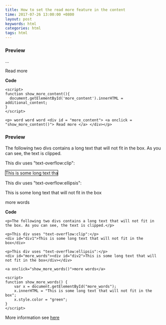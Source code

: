 ```yaml
---
title: How to set the read more feature in the content
time: 2017-07-26 13:00:00 +0800
layout: post
keywords: html
categories: html
tags: html
---
```


<head>
<style> 
#div1 {
    white-space: nowrap; 
    width: 12em; 
    overflow: hidden;
    text-overflow: clip; 
    border: 1px solid #000000;
}

#div2 {
    white-space: nowrap; 
    width: 12em; 
    overflow: hidden;
    text-overflow: ellipsis; 
    border: 1px solid #000000;
}

</style>
</head>

### Preview ###

<script>
function show_more_content(){
  document.getElementById('more_content').innerHTML = "additional_content";
}
</script>

<p>... <div id = "more_content"> <a onclick = "show_more_content()"> Read more </a> </div></p>


**Code**

	<script>
	function show_more_content(){
	  document.getElementById('more_content').innerHTML = additional_content;
	}
	</script>
	
	<p> word word word <div id = "more_content"> <a onclick = "show_more_content()"> Read more </a> </div></p>

### Preview ###

<p>The following two divs contains a long text that will not fit in the box. As you can see, the text is clipped.</p>

<p>This div uses "text-overflow:clip":</p>
<div id="div1">This is some long text that will not fit in the box</div>

<p>This div uses "text-overflow:ellipsis":</p>
<div id="more_words"><div id="div2">This is some long text that will not fit in the box</div></div>

<a onclick="show_more_words()">more words</a>

<script>
function show_more_words() {
    var x = document.getElementById("more_words");
	x.innerHTML = "This is some long text that will not fit in the box";
    x.style.color = "green";
}
</script>

**Code**

	<p>The following two divs contains a long text that will not fit in the box. As you can see, the text is clipped.</p>
	
	<p>This div uses "text-overflow:clip":</p>
	<div id="div1">This is some long text that will not fit in the box</div>
	
	<p>This div uses "text-overflow:ellipsis":</p>
	<div id="more_words"><div id="div2">This is some long text that will not fit in the box</div></div>
	
	<a onclick="show_more_words()">more words</a>
	
	<script>
	function show_more_words() {
	    var x = document.getElementById("more_words");
		x.innerHTML = "This is some long text that will not fit in the box";
	    x.style.color = "green";
	}
	</script>

More information see [here][1]

  [1]: https://www.w3schools.com/cssref/css3_pr_text-overflow.asp